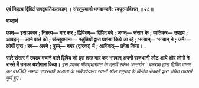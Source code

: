 **एवं निहत्य द्विविदं जगद्व्यतिकरावहम् ।** **संस्तूयमानो भगवान्जनै: स्वपुरमाविशत् ॥ २८॥** 

**शब्दार्थ** 

**एवम्—** **इस प्रकार** **; निहत्य—** **मार कर** **; द्विविदम्—** **द्विविद को** **; जगत्—** **संसार के** **; व्यतिकर—** **उपद्रव** **; आवहम्—** **लाने वाले** **को** **; संस्तूयमान:—** **स्तुतियों द्वारा प्रशंसा किये जा रहे** **; भगवान्—** **भगवान् ने** **; जनै:—** **लोगों द्वारा** **; स्व—** **अपने** **; पुरम्—** **नगर** **(द्वारका) में** **; आविशत्—** **प्रवेश किया।** **.** 

**सारे संसार में उपद्रव मचाने वाले द्विविद को इस तरह मार कर भगवान् अपनी राजधानी** **लौट आये और लोगों ने रास्ते में उनका यशोगान किया।** *इस प्रकार श्रीमद्भागवत के दसवें स्कंध अन्तर्गत ''बलराम द्वारा द्विविद वानर का वधÓÓ नामक* *सतसठवें अध्याय के भक्तिवेदान्त स्वामी श्रील प्रभुपाद के विनीत सेवकों द्वारा रचित तात्पर्य पूर्ण हुए।* 